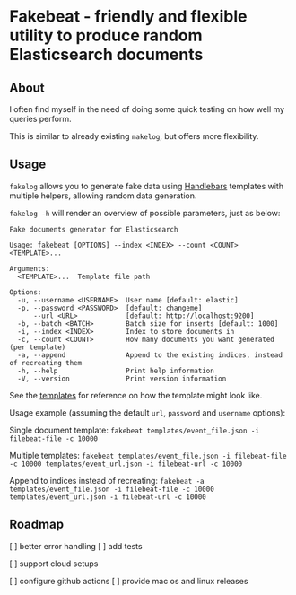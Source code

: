 # Fakebeat - friendly and flexible utility to produce random Elasticsearch documents

## About

I often find myself in the need of doing some quick testing on how well my queries perform.

This is similar to already existing `makelog`, but offers more flexibility.

## Usage

`fakelog` allows you to generate fake data using [Handlebars](https://handlebarsjs.com/guide/) templates with multiple helpers, allowing random data generation.

`fakelog -h` will render an overview of possible parameters, just as below:

```
Fake documents generator for Elasticsearch

Usage: fakebeat [OPTIONS] --index <INDEX> --count <COUNT> <TEMPLATE>...

Arguments:
  <TEMPLATE>...  Template file path

Options:
  -u, --username <USERNAME>  User name [default: elastic]
  -p, --password <PASSWORD>  [default: changeme]
      --url <URL>            [default: http://localhost:9200]
  -b, --batch <BATCH>        Batch size for inserts [default: 1000]
  -i, --index <INDEX>        Index to store documents in
  -c, --count <COUNT>        How many documents you want generated (per template)
  -a, --append               Append to the existing indices, instead of recreating them
  -h, --help                 Print help information
  -V, --version              Print version information

```

See the [templates](/templates/) for reference on how the template might look like.

Usage example (assuming the default `url`, `password` and `username` options):

Single document template:
`fakebeat templates/event_file.json -i filebeat-file -c 10000`

Multiple templates:
`fakebeat templates/event_file.json -i filebeat-file -c 10000 templates/event_url.json -i filebeat-url -c 10000`

Append to indices instead of recreating:
`fakebeat -a templates/event_file.json -i filebeat-file -c 10000 templates/event_url.json -i filebeat-url -c 10000`

## Roadmap

[ ] better error handling
[ ] add tests

[ ] support cloud setups

[ ] configure github actions
[ ] provide mac os and linux releases
